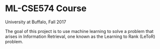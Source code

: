 # ML-CSE574 Course 
University at Buffalo, Fall 2017

The goal of this project is to use machine learning to solve a problem that arises in Information Retrieval,
one known as the Learning to Rank (LeToR) problem.
